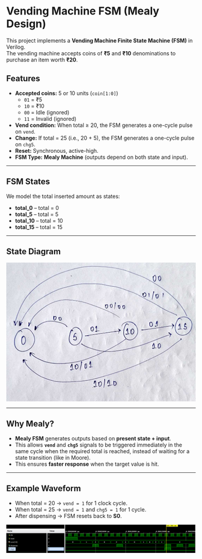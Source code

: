 # Vending Machine FSM (Mealy Design)

This project implements a **Vending Machine Finite State Machine (FSM)** in Verilog.  
The vending machine accepts coins of **₹5** and **₹10** denominations to purchase an item worth **₹20**.  

## Features
- **Accepted coins:** 5 or 10 units (`coin[1:0]`)
  - `01` = ₹5  
  - `10` = ₹10  
  - `00` = Idle (ignored)  
  - `11` = Invalid (ignored)  
- **Vend condition:** When total ≥ 20, the FSM generates a one-cycle pulse on `vend`.  
- **Change:** If total = 25 (i.e., 20 + 5), the FSM generates a one-cycle pulse on `chg5`.  
- **Reset:** Synchronous, active-high.  
- **FSM Type:** **Mealy Machine** (outputs depend on both state and input).

---

## FSM States
We model the total inserted amount as states:

- **total_0** – total = 0  
- **total_5** – total = 5  
- **total_10** – total = 10  
- **total_15** – total = 15  

---

## State Diagram
![State Diagram](https://github.com/aadityas024/CS-322M_Aaditya_Pratap_Shahi_230102124/blob/main/fsm/problem_3/state_dig.jpeg)



---

## Why Mealy?
- **Mealy FSM** generates outputs based on **present state + input**.  
- This allows **`vend`** and **`chg5`** signals to be triggered immediately in the same cycle when the required total is reached, instead of waiting for a state transition (like in Moore).  
- This ensures **faster response** when the target value is hit.

---

## Example Waveform
- When total = 20 → `vend = 1` for 1 clock cycle.  
- When total = 25 → `vend = 1` and `chg5 = 1` for 1 cycle.  
- After dispensing → FSM resets back to **S0**.  

![Waveform](https://github.com/aadityas024/CS-322M_Aaditya_Pratap_Shahi_230102124/blob/main/fsm-assignments/problem3_vending/wave.jpeg)


